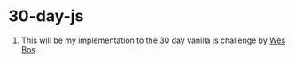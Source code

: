 # 30-day-js

1. This will be my implementation  to the 30 day vanilla js challenge by [Wes Bos](https://javascript30.com).
